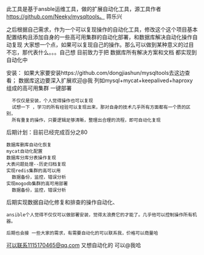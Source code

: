 此工具是基于ansble运维工具，做的扩展自动化工具，源工具作者 https://github.com/Neeky/mysqltools。  蒋乐兴

之后根据自己需求，作为一个可以复现操作的自动化工具，修改这个这个项目基本配置结构且添加自身的一些高可用集群的自动化部署，和数据库解决自动化操作自动复现
大家想一个点，如果可以复现自己的操作。那么可以做到某种意义的过目不忘，那代表什么。。。自己想
目前致力于把 数据库所有解决方案和文档 都实现到自动化中

安装：
          如果大家要安装https://github.com/dongjiashun/mysqltools去这边查看；
	  数据库这边要深入扩展欢迎@我
列如mysql+mycat+keepalived+haproxy组成的高可用集群 一键部署

	  不仅仅是安装，个人觉得操作也可以复现
	  试想一下 ，学习的所有经验可以复现出来，那对自身的技术几乎所有方面都有一个质的区别，
	  所有重复的操作，只要逻辑足够清晰，整理出合理的流程，即可自动化复现
	  
后期计划：目前已经完成百分之80

	数据库删库自动化恢复
	mycat自动化配置
	数据库分库分表操作复现
	大表问题处理--历史归档复现
	实现redis集群的高可以用
	  数据备份，监控，错误分析
	实现mogodb集群的高可用部署
	  数据备份，监控，错误分析
	  
后期实现数据自动化修复和排查的操作自动化、
	
	ansible个人觉得不仅仅可以做部署安装，觉得太浪费它的才能了。几乎他可以控制操作所有机器。
	
	后期也会接 一些大家的需求，有需要自动化的可以联系我，价格可以商量哈
可以联系1115170465@qq.com 又想自动化的 可以@我哈
	

